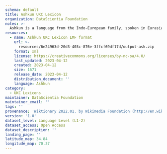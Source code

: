 ```yaml
---
schema: default
title: Ashkun UKC Lexicon
organization: DataScientia Foundation
notes: >-
  Ashkun is a language from the Indo-European family, spoken in Eurasia. The UKC Lexicon of Ashkun is represented as a lexico-semantic network. It consists of words, word senses, synsets, as well as sense-level and synset-level relationships.
resources:
  - name: Ashkun UKC Lexicon LMF format
    url: >-
      resources/6e24963d-20d3-403c-876e-3ffcf69df17d/output-ask.zip
    format: xml
    license: https://creativecommons.org/licenses/by-nc-sa/4.0/
    last_updated: 2023-04-12
    created: 2023-04-12
    size: 1671
    release_date: 2023-04-12
    distribution_document: ''
    language: Ashkun
category:
  - UKC Lexicons
maintainer: DataScientia Foundation
maintainer_email: ''
tags: ''
provenance: 'Wiktionary 2022.01. by Wikimedia Foundation (http://en.wiktionary.org); Princeton WordNet 2.1 by Princeton University (https://wordnet.princeton.edu)'
version: '1.0'
dataset_level: Language Level (L1-2)
dataset_access: Open Access
dataset_description: ''
landing_page: ''
latitude_map: 34.84
longitude_map: 70.37
---
```

